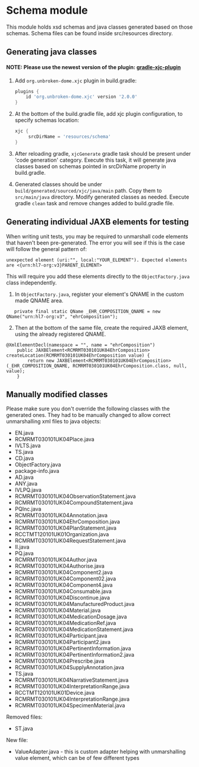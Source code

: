 # Schema module

This module holds xsd schemas and java classes generated based on those schemas.
Schema files can be found inside src/resources directory.

## Generating java classes

#### NOTE: Please use the newest version of the plugin: [gradle-xjc-plugin](https://github.com/unbroken-dome/gradle-xjc-plugin)


1. Add `org.unbroken-dome.xjc` plugin in build.gradle:
    ```groovy
    plugins {
        id 'org.unbroken-dome.xjc' version '2.0.0'
    }
    ```
2. At the bottom of the build.gradle file, add xjc plugin configuration,
   to specify schemas location:
   ```groovy
   xjc {
        srcDirName = 'resources/schema'
   }
   ```
3. After reloading gradle, `xjcGenerate` gradle task should be present under
   'code generation' category. Execute this task, it will generate java classes
   based on schemas pointed in srcDirName property in build.gradle.
   
4. Generated classes should be under `build/generated/sourced/xjc/java/main` path.
   Copy them to `src/main/java` directory. Modify generated classes as needed.
   Execute gradle `clean` task and remove changes added to build.gradle file.

## Generating individual JAXB elements for testing

When writing unit tests, you may be required to unmarshall code elements that haven't been pre-generated. The error you will see if this is the case will follow the general pattern of: 

```
unexpected element (uri:"", local:"YOUR_ELEMENT"). Expected elements are <{urn:hl7-org:v3}PARENT_ELEMENT>
```

This will require you add these elements directly to the `ObjectFactory.java` class independently.

1. In `ObjectFactory.java`, register your element's QNAME in the custom made QNAME area.
```
   private final static QName _EHR_COMPOSITION_QNAME = new QName("urn:hl7-org:v3", "ehrComposition");
```

2. Then at the bottom of the same file, create the required JAXB element, using the already registered QNAME.
```
@XmlElementDecl(namespace = "", name = "ehrComposition")
    public JAXBElement<RCMRMT030101UK04EhrComposition> createLocation(RCMRMT030101UK04EhrComposition value) {
        return new JAXBElement<RCMRMT030101UK04EhrComposition>(_EHR_COMPOSITION_QNAME, RCMRMT030101UK04EhrComposition.class, null, value);
    }
```

   
## Manually modified classes

Please make sure you don't override the following classes with the generated ones. They had to be manually changed to allow correct unmarshalling xml files to java objects:
- EN.java 
- RCMRMT030101UK04Place.java
- IVLTS.java
- TS.java
- CD.java
- ObjectFactory.java
- package-info.java
- AD.java
- ANY.java
- IVLPQ.java
- RCMRMT030101UK04ObservationStatement.java
- RCMRMT030101UK04CompoundStatement.java
- PQInc.java
- RCMRMT030101UK04Annotation.java
- RCMRMT030101UK04EhrComposition.java
- RCMRMT030101UK04PlanStatement.java
- RCCTMT120101UK01Organization.java
- RCMRMT030101UK04RequestStatement.java
- II.java
- PQ.java
- RCMRMT030101UK04Author.java
- RCMRMT030101UK04Authorise.java
- RCMRMT030101UK04Component2.java
- RCMRMT030101UK04Component02.java
- RCMRMT030101UK04Component4.java
- RCMRMT030101UK04Consumable.java
- RCMRMT030101UK04Discontinue.java
- RCMRMT030101UK04ManufacturedProduct.java
- RCMRMT030101UK04Material.java
- RCMRMT030101UK04MedicationDosage.java
- RCMRMT030101UK04MedicationRef.java
- RCMRMT030101UK04MedicationStatement.java
- RCMRMT030101UK04Participant.java
- RCMRMT030101UK04Participant2.java
- RCMRMT030101UK04PertinentInformation.java
- RCMRMT030101UK04PertinentInformation2.java
- RCMRMT030101UK04Prescribe.java
- RCMRMT030101UK04SupplyAnnotation.java
- TS.java
- RCMRMT030101UK04NarrativeStatement.java
- RCMRMT030101UK04InterpretationRange.java
- RCCTMT120101UK01Device.java
- RCMRMT030101UK04InterpretationRange.java
- RCMRMT030101UK04SpecimenMaterial.java

Removed files:
- ST.java

New file:
- ValueAdapter.java - this is custom adapter helping with unmarshalling value element,
  which can be of few different types
